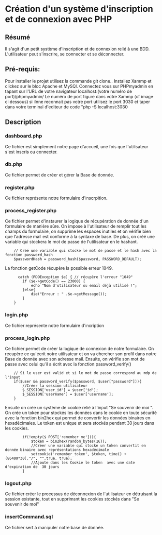 # Création d'un système d'inscription et de connexion avec PHP

## Résumé

Il s'agit d'un petit système d'inscription et de connexion relié à une BDD. L'utilisateur peut s'inscrire, se connecter et se déconnecter.  

## Pré-requis:

Pour installer le projet utilisez la commande git clone.. Installez Xammp et clickez sur le bloc Apache et MySQl. Connectez vous sur PHPmyadmin en tapant sur l'URL de votre navigateur localhost:(votre numéro de port)/phpmyadmin/ Le numéro de port figure dans votre Xammp (cf image ci dessous) si ilnne reconnait pas votre port utilisez le port 3030 et taper dans votre terminal d'editeur de code "php -S localhost:3030

## Description 

### dashboard.php

Ce fichier est simplement notre page d'accueil, une fois que l'utilisateur s'est inscris ou connecter.

### db.php

Ce fichier permet de créer et gérer la Base de donnée.

### register.php

Ce fichier représente notre formulaire d'inscrpition.

### process_register.php

Ce fichier permet d'instaurer la logique de récupération de donnée d'un formulaire de manière sûre. On impose à l'utilisateur de remplir tout les champs du formulaire, on supprime les espaces inutiles et on vérifie bien que l'adresse mail est conforme à la syntaxe de base.
De plus, on créé une variable qui stockera le mot de passe de l'utilisateur en le hashant.

```
    // Créé une variable qui stocke le mot de passe et le hash avec la fonction password_hash
    $passwordHash = password_hash($password, PASSWORD_DEFAULT);

```

La fonction getCode récupère la possible erreur 1049.

```
      catch (PDOException $e) { // récupère l'erreur "1049"
        if ($e->getCode() == 23000) {
            echo "Nom d'utilisateur ou email déjà utilisé !";
        }else{ 
            die("Erreur : " .$e->getMessage());
        }
    }

```

### login.php

Ce fichier représente notre formulaire d'incription

### process_login.php

Ce fichier permet de créer la logique de connexion de notre formulaire. On récupère ce qu'écrit notre utilisateur et on va chercher son profil dans notre Base de donnée avec son adresse mail.
Ensuite, on vérifie son mot de passe avec celui qu'il a écrit avec la fonction password_verify()

```
    // Si le user est valid et si le mot de passe correspond au mdp de l'input
    if($user && password_verify($password, $user["password"])){
        //Créer la session utilisateur 
        $_SESSION['user_id'] = $user['id'];
        $_SESSION['username'] = $user['username'];
    }

```
Ensuite on crée un système de cookie relié à l'input "Se souvenir de moi ".
On crée un token pour stockés les données dans le cookie en toute sécurité avec la fonction bin2hex qui permet de convertir les données binaires en hexadécimales. Le token est unique et sera stockés pendant 30 jours dans les cookies.

```
        if(!empty($_POST['remember_me'])){
            $token = bin2hex(random_bytes(16));
            //Créer une variable qui stocke un token convertit en donnée binaire avec représentations hexadécimale
            setcookie('remember_token', $token, time() + (86400*30),"/", "",true, true);
            //Ajoute dans les Cookie le token  avec une date d'expiration de  30 jours
        }

```

### logout.php

Ce fichier créer le processus de déconnexion de l'utilisateur en détruisant la session existante, tout en supprimant les cookies stockés dans "Se souvenir de moi"

### insertCommand.sql

Ce fichier sert à manipuler notre base de donnée.




